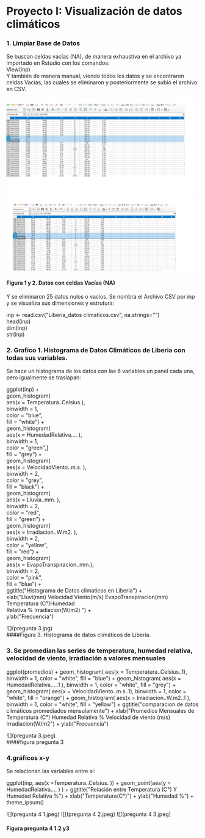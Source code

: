 # Proyecto I: Visualización de datos climáticos

### 1. Limpiar Base de Datos
Se buscan celdas vacías (NA), de manera exhaustiva en el archivo ya importado en Rstudio con los comandos:  
View(inp)     
Y también de manera manual, viendo todos los datos y se encontraron celdas Vacías, las cuales se eliminaron y posteriormente se subió el archivo en CSV.  


![](1.jpg)  
![](2.jpg) 
#### Figura 1 y 2. Datos con celdas Vacías  (NA)

Y se eliminaron 25 datos nulos o vacios.
Se nombra el Archivo CSV por inp y se visualiza sus dimensiones y estrutura:

inp <- read.csv("Liberia_datos climaticos.csv", na.strings="")   
head(inp)    
dim(inp)     
str(inp)       
 

### 2. Grafico 1. Histograma de Datos Climáticos de Liberia con todas sus variables. 

Se hace un histograma de los datos con las 6 variables un panel cada una, pero igualmente se traslapan:

ggplot(inp) +  
geom_histogram(  
aes(x = Temperatura..Celsius.),   
                 binwidth = 1,  
                 color = "blue",  
                 fill = "white") +   
  geom_histogram(   
    aes(x = HumedadRelativa....    ),  
                 binwidth = 1,  
                 color = "green",]  
                 fill = "grey") +  
  geom_histogram(    
    aes(x = VelocidadViento..m.s.  ),    
    binwidth = 2,  
    color = "grey",    
    fill = "black") +    
  geom_histogram(  
    aes(x = Lluvia..mm.            ),  
    binwidth = 2,   
    color = "red",  
    fill = "green") +  
  geom_histogram(  
    aes(x = Irradiacion..W.m2.     ),  
    binwidth = 2,   
    color = "yellow",  
    fill = "red") +   
  geom_histogram(  
    aes(x = EvapoTranspiracion..mm.),   
    binwidth = 2,  
    color = "pink",    
    fill = "blue") +  
  ggtitle("Histograma de Datos climaticos en Liberia") +  
  xlab("Lluvi(mm) Velocidad Viento(m/s) EvapoTranspiracion(mm) Temperatura (C°)Humedad  
Relativa % Irradiacion(W/m2)  ") +  
  ylab("Frecuencia")  
  
  
  
 ![](pregunta 3.jpg)   
####Figura 3. Histograma de datos climáticos de Liberia.


### 3. Se promedian las series de temperatura, humedad relativa, velocidad de viento, irradiación a valores mensuales 


ggplot(promedios) +
  geom_histogram(
    aes(x = Temperatura..Celsius..1), 
    binwidth = 1,
    color = "white",
    fill = "blue") + 
  geom_histogram(
      aes(x = HumedadRelativa.....1  ),
      binwidth = 1,
      color = "white",
      fill = "grey") +  
  geom_histogram(
        aes(x = VelocidadViento..m.s..1), 
        binwidth = 1,
        color = "white",
        fill = "orange") +
  geom_histogram(
    aes(x = Irradiacion..W.m2..1   ),
    binwidth = 1,
    color = "white",
    fill = "yellow") +
  ggtitle("comparacion de datos climáticos promediados mensulamente") +
  xlab("Promedios Mensuales de Temperatura (C°) Humedad Relativa % Velocidad de viento (m/s) Irradiacion(W/m2") + 
  ylab("Frecuencia")

![](pregunta 3.jpeg)   
####figura pregunta 3




### 4.gráficos x-y 
Se relacionan las variables entre sí:

ggplot(inp, aes(x =Temperatura..Celsius.  )) +
  geom_point(aes(y = HumedadRelativa....    )
  ) +
  ggtitle("Relación entre Temperatura (C°) Y Humedad Relativa %") +
  xlab("Temperatura(C°)") +
  ylab("Humedad %") +
  theme_ipsum()
  
  
  ![](pregunta 4 1.jpeg)
  ![](pregunta 4 2.jpeg)
  ![](pregunta 4 3.jpeg)
#### Figura pregunta 4 1.2 y3


